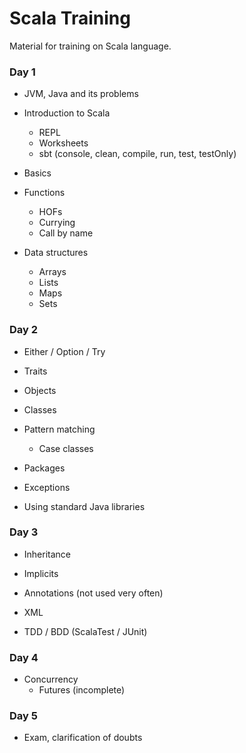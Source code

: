 # Scala Training

Material for training on Scala language.

### Day 1

- JVM, Java and its problems
 
- Introduction to Scala
   - REPL
   - Worksheets
   - sbt (console, clean, compile, run, test, testOnly)
   
- Basics
 
- Functions
   - HOFs
   - Currying
   - Call by name
    
- Data structures
   - Arrays
   - Lists
   - Maps
   - Sets

### Day 2

- Either / Option / Try

- Traits
  
- Objects
 
- Classes
 
- Pattern matching
   - Case classes
    
- Packages
- Exceptions
 
- Using standard Java libraries

### Day 3

- Inheritance
- Implicits
- Annotations (not used very often)
- XML
 
- TDD / BDD (ScalaTest / JUnit)

### Day 4

- Concurrency
   - Futures (incomplete)

### Day 5

- Exam, clarification of doubts
